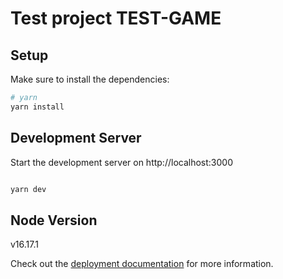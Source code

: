 # Test project TEST-GAME

## Setup

Make sure to install the dependencies:

```bash
# yarn
yarn install

```

## Development Server

Start the development server on http://localhost:3000

```bash

yarn dev

```

## Node Version

v16.17.1

Check out the [deployment documentation](https://nuxt.com/docs/getting-started/deployment) for more information.
